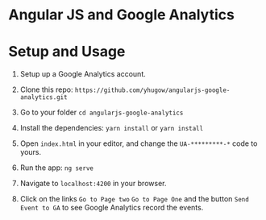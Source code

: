 # Angular JS and Google Analytics

# Setup and Usage
1.  Setup up a Google Analytics account.

2.  Clone this repo: `https://github.com/yhugow/angularjs-google-analytics.git`

3.  Go to your folder `cd angularjs-google-analytics`

4.  Install the dependencies: `yarn install` or `yarn install`

5.  Open `index.html` in your editor, and change the `UA-*********-*` code to yours.

6.  Run the app: `ng serve`

7.  Navigate to `localhost:4200` in your browser.

8.  Click on the links `Go to Page two` `Go to Page One` and the button `Send Event to GA` to see Google Analytics record the events.